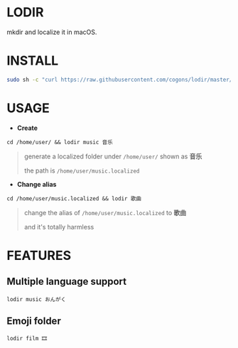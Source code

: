 # LODIR

mkdir and localize it in macOS.

# INSTALL

```sh
sudo sh -c "curl https://raw.githubusercontent.com/cogons/lodir/master/lodir -o /usr/local/bin/lodir && chmod +x /usr/local/bin/lodir"
```

# USAGE

- **Create**

`cd /home/user/ && lodir music 音乐`

> generate a localized folder under `/home/user/` shown as  **音乐**
>
> the path is `/home/user/music.localized`

- **Change alias**

`cd /home/user/music.localized && lodir 歌曲`

> change the alias of `/home/user/music.localized` to **歌曲**
>
> and it's totally harmless

# FEATURES

## Multiple language support

`lodir music おんがく`

## Emoji folder

`lodir film 🎞️`

